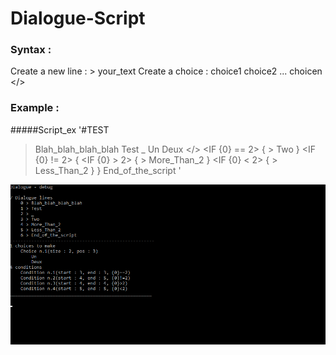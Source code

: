 # Dialogue-Script

### Syntax :
Create a new line :
	> your_text
Create a choice :
<CHOICE> choice1 choice2 ... choicen </>


### Example :
#####Script_ex
'#TEST
> Blah_blah_blah_blah
> Test
> _
<CHOICE> Un Deux </>
<IF {0} == 2>
{
	> Two
}
<IF {0} != 2>
{
	<IF {0} > 2>
	{
		> More_Than_2
	}
	<IF {0} < 2>
	{
		> Less_Than_2
	}
}
> End_of_the_script
<END>'
	
![alt text][Demo]

[Demo]: Gif35.gif "Logo Title Text 2"
